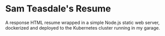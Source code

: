 # Sam Teasdale's Resume
A response HTML resume wrapped in a simple Node.js static web server, dockerized and deployed to the Kubernetes cluster running in my garage.